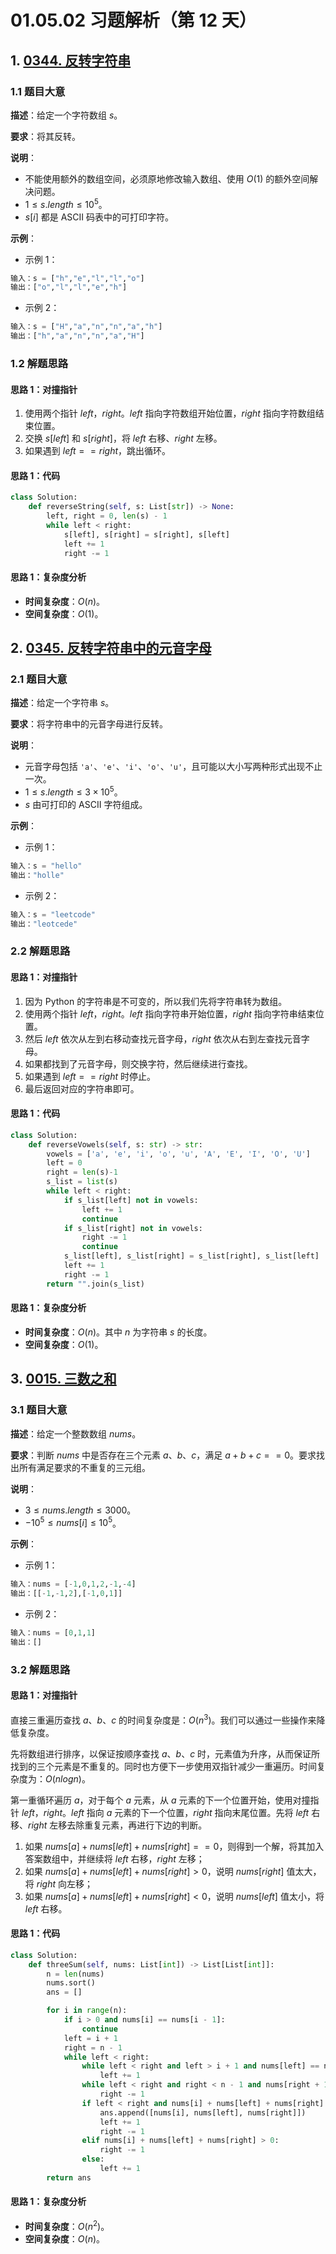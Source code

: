 # 01.05.02 习题解析（第 12 天）

## 1. [0344. 反转字符串](https://leetcode.cn/problems/reverse-string/)

### 1.1 题目大意

**描述**：给定一个字符数组 $s$。

**要求**：将其反转。

**说明**：

- 不能使用额外的数组空间，必须原地修改输入数组、使用 $O(1)$ 的额外空间解决问题。
- $1 \le s.length \le 10^5$。
- $s[i]$ 都是 ASCII 码表中的可打印字符。

**示例**：

- 示例 1：

```python
输入：s = ["h","e","l","l","o"]
输出：["o","l","l","e","h"]
```

- 示例 2：

```python
输入：s = ["H","a","n","n","a","h"]
输出：["h","a","n","n","a","H"]
```

### 1.2 解题思路

#### 思路 1：对撞指针

1. 使用两个指针 $left$，$right$。$left$ 指向字符数组开始位置，$right$ 指向字符数组结束位置。
2. 交换 $s[left]$ 和 $s[right]$，将 $left$ 右移、$right$ 左移。
3. 如果遇到 $left == right$，跳出循环。

#### 思路 1：代码

```python
class Solution:
    def reverseString(self, s: List[str]) -> None:
        left, right = 0, len(s) - 1
        while left < right:
            s[left], s[right] = s[right], s[left]
            left += 1
            right -= 1
```

#### 思路 1：复杂度分析

- **时间复杂度**：$O(n)$。
- **空间复杂度**：$O(1)$。

## 2. [0345. 反转字符串中的元音字母](https://leetcode.cn/problems/reverse-vowels-of-a-string/)

### 2.1 题目大意

**描述**：给定一个字符串 $s$。

**要求**：将字符串中的元音字母进行反转。

**说明**：

- 元音字母包括 `'a'`、`'e'`、`'i'`、`'o'`、`'u'`，且可能以大小写两种形式出现不止一次。
- $1 \le s.length \le 3 \times 10^5$。
- $s$ 由可打印的 ASCII 字符组成。

**示例**：

- 示例 1：

```python
输入：s = "hello"
输出："holle"
```

- 示例 2：

```python
输入：s = "leetcode"
输出："leotcede"
```

### 2.2 解题思路

#### 思路 1：对撞指针

1. 因为 Python 的字符串是不可变的，所以我们先将字符串转为数组。
2. 使用两个指针 $left$，$right$。$left$ 指向字符串开始位置，$right$ 指向字符串结束位置。
3. 然后 $left$ 依次从左到右移动查找元音字母，$right$ 依次从右到左查找元音字母。
4. 如果都找到了元音字母，则交换字符，然后继续进行查找。
5. 如果遇到 $left == right$ 时停止。
6. 最后返回对应的字符串即可。

#### 思路 1：代码

```python
class Solution:
    def reverseVowels(self, s: str) -> str:
        vowels = ['a', 'e', 'i', 'o', 'u', 'A', 'E', 'I', 'O', 'U']
        left = 0
        right = len(s)-1
        s_list = list(s)
        while left < right:
            if s_list[left] not in vowels:
                left += 1
                continue
            if s_list[right] not in vowels:
                right -= 1
                continue
            s_list[left], s_list[right] = s_list[right], s_list[left]
            left += 1
            right -= 1
        return "".join(s_list)
```

#### 思路 1：复杂度分析

- **时间复杂度**：$O(n)$。其中 $n$ 为字符串 $s$ 的长度。
- **空间复杂度**：$O(1)$。

## 3. [0015. 三数之和](https://leetcode.cn/problems/3sum/)

### 3.1 题目大意

**描述**：给定一个整数数组 $nums$。

**要求**：判断 $nums$ 中是否存在三个元素 $a$、$b$、$c$，满足 $a + b + c == 0$。要求找出所有满足要求的不重复的三元组。

**说明**：

- $3 \le nums.length \le 3000$。
- $-10^5 \le nums[i] \le 10^5$。

**示例**：

- 示例 1：

```python
输入：nums = [-1,0,1,2,-1,-4]
输出：[[-1,-1,2],[-1,0,1]]
```

- 示例 2：

```python
输入：nums = [0,1,1]
输出：[]
```

### 3.2 解题思路

#### 思路 1：对撞指针

直接三重遍历查找 $a$、$b$、$c$ 的时间复杂度是：$O(n^3)$。我们可以通过一些操作来降低复杂度。

先将数组进行排序，以保证按顺序查找 $a$、$b$、$c$ 时，元素值为升序，从而保证所找到的三个元素是不重复的。同时也方便下一步使用双指针减少一重遍历。时间复杂度为：$O(nlogn)$。

第一重循环遍历 $a$，对于每个 $a$ 元素，从 $a$ 元素的下一个位置开始，使用对撞指针 $left$，$right$。$left$ 指向 $a$ 元素的下一个位置，$right$ 指向末尾位置。先将 $left$ 右移、$right$ 左移去除重复元素，再进行下边的判断。

1. 如果 $nums[a] + nums[left] + nums[right] == 0$，则得到一个解，将其加入答案数组中，并继续将 $left$ 右移，$right$ 左移；
2. 如果 $nums[a] + nums[left] + nums[right] > 0$，说明 $nums[right]$ 值太大，将 $right$ 向左移；
3. 如果 $nums[a] + nums[left] + nums[right] < 0$，说明 $nums[left]$ 值太小，将 $left$ 右移。

#### 思路 1：代码

```python
class Solution:
    def threeSum(self, nums: List[int]) -> List[List[int]]:
        n = len(nums)
        nums.sort()
        ans = []

        for i in range(n):
            if i > 0 and nums[i] == nums[i - 1]:
                continue
            left = i + 1
            right = n - 1
            while left < right:
                while left < right and left > i + 1 and nums[left] == nums[left - 1]:
                    left += 1
                while left < right and right < n - 1 and nums[right + 1] == nums[right]:
                    right -= 1
                if left < right and nums[i] + nums[left] + nums[right] == 0:
                    ans.append([nums[i], nums[left], nums[right]])
                    left += 1
                    right -= 1
                elif nums[i] + nums[left] + nums[right] > 0:
                    right -= 1
                else:
                    left += 1
        return ans
```

#### 思路 1：复杂度分析

- **时间复杂度**：$O(n^2)$。
- **空间复杂度**：$O(n)$。